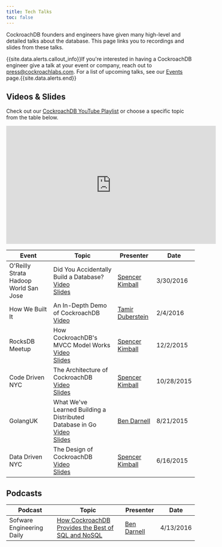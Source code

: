 ```yaml
---
title: Tech Talks
toc: false
---
```


CockroachDB founders and engineers have given many high-level and detailed talks about the database. This page links you to recordings and slides from these talks.

{{site.data.alerts.callout_info}}If you're interested in having a CockroachDB engineer give a talk at your event or company, reach out to <a href="mailto:press@cockroachlabs.com">press@cockroachlabs.com</a>. For a list of upcoming talks, see our <a href="https://www.cockroachlabs.com/community/events/">Events</a> page.{{site.data.alerts.end}}

<div id="toc"></div>

## Videos & Slides

Check out our [CockroachDB YouTube Playlist](https://www.youtube.com/playlist?list=PL_QaflmEF2e8jmorzOgyplCZDSWSBn3gA) or choose a specific topic from the table below.

<iframe width="560" height="315" src="https://www.youtube.com/embed/videoseries?list=PL_QaflmEF2e8jmorzOgyplCZDSWSBn3gA" frameborder="0" allowfullscreen></iframe>

Event | Topic | Presenter | Date
------|-------|-----------|-----
O'Reilly Strata Hadoop World San Jose | Did You Accidentally Build a Database?<br>[Video](https://youtu.be/Bz2EXg0Fy98?list=PL_QaflmEF2e8jmorzOgyplCZDSWSBn3gA)<br>[Slides](https://docs.google.com/presentation/d/1pq27cCLl0IQfbYcs0KPRWeMVx3mG7wBp29tyLemi0SU/edit?usp=sharing) | [Spencer Kimball](https://github.com/spencerkimball) | 3/30/2016
How We Built It | An In-Depth Demo of CockroachDB<br>[Video](https://youtu.be/9PF9BYkG72M?list=PL_QaflmEF2e8jmorzOgyplCZDSWSBn3gA) | [Tamir Duberstein](https://github.com/tamird) | 2/4/2016
RocksDB Meetup | How CockroachDB's MVCC Model Works<br>[Video](https://youtu.be/-ij2OiDTxz0)<br>[Slides](https://docs.google.com/presentation/d/1p6TddrqPnE7i0pqs0itc2UJFmZEvcc3uVN9Bi1fzwOY/edit?usp=sharing) | [Spencer Kimball](https://github.com/spencerkimball) | 12/2/2015
Code Driven NYC | The Architecture of CockroachDB<br>[Video](https://youtu.be/tV-WXM2IJ3U)<br>[Slides](https://docs.google.com/presentation/d/1ySyd5UQxPyh7e8USpbffi-8cwZaEhqzQYyYkFFHegjM/edit?usp=sharing) | [Spencer Kimball](https://github.com/spencerkimball) | 10/28/2015
GolangUK | What We've Learned Building a Distributed Database in Go<br>[Video](https://youtu.be/33oqpLmQ3LE?list=PL_QaflmEF2e8jmorzOgyplCZDSWSBn3gA)<br>[Slides](https://docs.google.com/presentation/d/1oe4EjIPBGXz-smXQogNUxHijBJ730Wcn-K_-3v8VYJA/edit?usp=sharing) | [Ben Darnell](https://github.com/bdarnell) | 8/21/2015
Data Driven NYC | The Design of CockroachDB<br>[Video](https://youtu.be/TA-Jw78Ms_4)<br>[Slides](https://docs.google.com/presentation/d/1-9zuGqGtIDwZZ0PWARbo1l1WE86MbSI5pg64hed8W9Q/edit?usp=sharing) | [Spencer Kimball](https://github.com/spencerkimball) | 6/16/2015

## Podcasts

Podcast | Topic | Presenter | Date
--------|-------|-----------|-----
Sofware Engineering Daily | [How CockroachDB Provides the Best of SQL and NoSQL](http://softwareengineeringdaily.com/2016/04/13/cockroachdb-ben-darnell/) | [Ben Darnell](https://github.com/bdarnell) | 4/13/2016